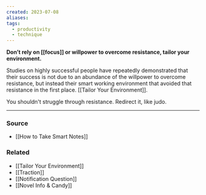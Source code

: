 ```yaml
---
created: 2023-07-08
aliases: 
tags:
  - productivity
  - technique
---
```

**Don’t rely on [[focus]] or willpower to overcome resistance, tailor your environment.**

Studies on highly successful people have repeatedly demonstrated that their success is not due to an abundance of the willpower to overcome resistance, but instead their smart working environment that avoided that resistance in the first place. [[Tailor Your Environment]].

You shouldn't struggle through resistance. Redirect it, like judo. 

---
### Source
- [[How to Take Smart Notes]]

### Related
- [[Tailor Your Environment]] 
- [[Traction]] 
- [[Notification Question]] 
- [[Novel Info & Candy]]